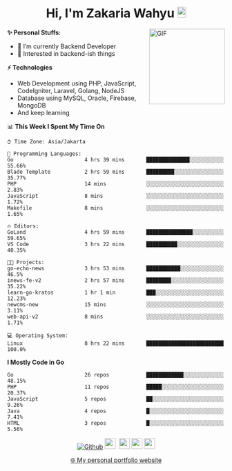 <h1 align="center">Hi, I'm Zakaria Wahyu <img src="https://github.com/TheDudeThatCode/TheDudeThatCode/blob/master/Assets/Hi.gif" width="20px" height="25px"></h1>

<img align="right" alt="GIF" height="175px" src="https://www.nayakapratama.co.id/wp-content/uploads/2019/07/Website-Maintenance.gif" />

**✨ Personal Stuffs:**
- 🔭 I’m currently Backend Developer
- 🌱 Interested in backend-ish things

**⚡ Technologies**
- Web Development using PHP, JavaScript, CodeIgniter, Laravel, Golang, NodeJS
- Database using MySQL, Oracle, Firebase, MongoDB
- And keep learning

<!--START_SECTION:waka-->
📊 **This Week I Spent My Time On** 

```text
⌚︎ Time Zone: Asia/Jakarta

💬 Programming Languages: 
Go                       4 hrs 39 mins       ██████████████░░░░░░░░░░░   55.66% 
Blade Template           2 hrs 59 mins       █████████░░░░░░░░░░░░░░░░   35.77% 
PHP                      14 mins             ░░░░░░░░░░░░░░░░░░░░░░░░░   2.83% 
JavaScript               8 mins              ░░░░░░░░░░░░░░░░░░░░░░░░░   1.72% 
Makefile                 8 mins              ░░░░░░░░░░░░░░░░░░░░░░░░░   1.65%

🔥 Editors: 
GoLand                   4 hrs 59 mins       ███████████████░░░░░░░░░░   59.65% 
VS Code                  3 hrs 22 mins       ██████████░░░░░░░░░░░░░░░   40.35%

🐱‍💻 Projects: 
go-echo-news             3 hrs 53 mins       ███████████░░░░░░░░░░░░░░   46.5% 
inews-fe-v2              2 hrs 57 mins       ████████░░░░░░░░░░░░░░░░░   35.22% 
learn-go-kratos          1 hr 1 min          ███░░░░░░░░░░░░░░░░░░░░░░   12.23% 
newcms-new               15 mins             ░░░░░░░░░░░░░░░░░░░░░░░░░   3.11% 
web-api-v2               8 mins              ░░░░░░░░░░░░░░░░░░░░░░░░░   1.71%

💻 Operating System: 
Linux                    8 hrs 22 mins       █████████████████████████   100.0%

```

**I Mostly Code in Go** 

```text
Go                       26 repos            ████████████░░░░░░░░░░░░░   48.15% 
PHP                      11 repos            █████░░░░░░░░░░░░░░░░░░░░   20.37% 
JavaScript               5 repos             ██░░░░░░░░░░░░░░░░░░░░░░░   9.26% 
Java                     4 repos             █░░░░░░░░░░░░░░░░░░░░░░░░   7.41% 
HTML                     3 repos             █░░░░░░░░░░░░░░░░░░░░░░░░   5.56%

```



<!--END_SECTION:waka-->

<p align="center">
<a href="https://github.com/zakariawahyu" target="_blank"><img alt="Github" src="https://img.shields.io/badge/GitHub-%2312100E.svg?&style=for-the-badge&logo=Github&logoColor=white" /></a>
<a href="https://www.twitter.com/_zakariawahyu"><img src="https://img.shields.io/badge/twitter-%231DA1F2.svg?&style=for-the-badge&logo=twitter&logoColor=white" height=25></a> 
<a href="https://www.linkedin.com/in/zakariawahyu"><img src="https://img.shields.io/badge/linkedin-%230077B5.svg?&style=for-the-badge&logo=linkedin&logoColor=white" height=25></a> 
<a href="https://www.instagram.com/_zakariawahyu"><img src="https://img.shields.io/badge/instagram-%23E4405F.svg?&style=for-the-badge&logo=instagram&logoColor=white" height=25></a>
<a href="https://medium.com/@zakariawahyu"><img src="https://img.shields.io/badge/Medium-12100E?style=for-the-badge&logo=medium&logoColor=white" height=25></a>
</p>
<p align="center"><a href="https://www.zakariawahyu.com" target="_blank">🌐 My personal portfolio website</a></p>

